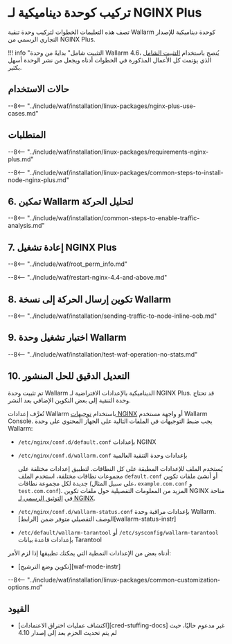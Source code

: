 # تركيب كوحدة ديناميكية لـ NGINX Plus

تصف هذه التعليمات الخطوات لتركيب وحدة تنقية Wallarm كوحدة ديناميكية للإصدار التجاري الرسمي من NGINX Plus.

!!! info "التثبيت شامل"
    بدايةً من وحدة Wallarm 4.6، يُنصح باستخدام [التثبيت الشامل](../installation/nginx/all-in-one.md) الذي يؤتمت كل الأعمال المذكورة في الخطوات أدناه ويجعل من نشر الوحدة أسهل بكثير.

## حالات الاستخدام

--8<-- "../include/waf/installation/linux-packages/nginx-plus-use-cases.md"

## المتطلبات

--8<-- "../include/waf/installation/linux-packages/requirements-nginx-plus.md"

--8<-- "../include/waf/installation/linux-packages/common-steps-to-install-node-nginx-plus.md"

## 6. تمكين Wallarm لتحليل الحركة

--8<-- "../include/waf/installation/common-steps-to-enable-traffic-analysis.md"

## 7. إعادة تشغيل NGINX Plus

--8<-- "../include/waf/root_perm_info.md"

--8<-- "../include/waf/restart-nginx-4.4-and-above.md"

## 8. تكوين إرسال الحركة إلى نسخة Wallarm

--8<-- "../include/waf/installation/sending-traffic-to-node-inline-oob.md"

## 9. اختبار تشغيل وحدة Wallarm

--8<-- "../include/waf/installation/test-waf-operation-no-stats.md"

## 10. التعديل الدقيق للحل المنشور

تم تثبيت وحدة Wallarm الديناميكية بالإعدادات الافتراضية لـ NGINX Plus. قد تحتاج وحدة التنقية إلى بعض التكوين الإضافي بعد النشر.

تُعرَّف إعدادات Wallarm باستخدام [توجيهات NGINX](../admin-en/configure-parameters-en.md) أو واجهة مستخدم Wallarm Console. يجب ضبط التوجيهات في الملفات التالية على الجهاز المحتوي على وحدة Wallarm:

* `/etc/nginx/conf.d/default.conf` بإعدادات NGINX
* `/etc/nginx/conf.d/wallarm.conf` بإعدادات وحدة التنقية العالمية

    يُستخدم الملف للإعدادات المطبقة على كل النطاقات. لتطبيق إعدادات مختلفة على مجموعات نطاقات مختلفة، استخدم الملف `default.conf` أو أنشئ ملفات تكوين جديدة لكل مجموعة نطاقات (على سبيل المثال، `example.com.conf` و `test.com.conf`). المزيد من المعلومات التفصيلية حول ملفات تكوين NGINX متاحة في [التوثيق الرسمي لـ NGINX](https://nginx.org/en/docs/beginners_guide.html).
* `/etc/nginx/conf.d/wallarm-status.conf` بإعدادات مراقبة وحدة Wallarm. الوصف التفصيلي متوفر ضمن [الرابط][wallarm-status-instr]
* `/etc/default/wallarm-tarantool` أو `/etc/sysconfig/wallarm-tarantool` بإعدادات قاعدة بيانات Tarantool

أدناه بعض من الإعدادات النمطية التي يمكنك تطبيقها إذا لزم الأمر:

* [تكوين وضع الترشيح][waf-mode-instr]

--8<-- "../include/waf/installation/linux-packages/common-customization-options.md"

## القيود

* [اكتشاف عمليات اختراق الاعتمادات][cred-stuffing-docs] غير مدعوم حاليًا، حيث لم يتم تحديث الحزم بعد إلى إصدار 4.10